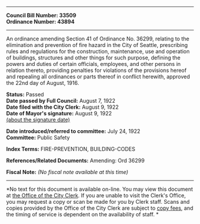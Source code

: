 * * * * *  
  
**Council Bill Number: [](#h0)[](#h2)33509**   
**Ordinance Number: 43894**  
  
* * * * *  
  
An ordinance amending Section 41 of Ordinance No. 36299, relating to the elimination and prevention of fire hazard in the City of Seattle, prescribing rules and regulations for the construction, maintenance, use and operation of buildings, structures and other things for such purpose, defining the powers and duties of certain officials, employees, and other persons in relation thereto, providing penalties for violations of the provisions hereof and repealing all ordinances or parts thereof in conflict herewith, approved the 22nd day of August, 1916.  
  
**Status:** Passed   
**Date passed by Full Council:** August 7, 1922   
**Date filed with the City Clerk:** August 9, 1922   
**Date of Mayor's signature:** August 9, 1922   
[(about the signature date)](/~public/approvaldate.htm)   
  
  
**Date introduced/referred to committee:** July 24, 1922   
**Committee:** Public Safety   
  
**Index Terms:** FIRE-PREVENTION, BUILDING-CODES  
  
**References/Related Documents:** Amending: Ord 36299  
  
**Fiscal Note:** *(No fiscal note available at this time)*  
  
* * * * *  
  
*No text for this document is available on-line. You may view this document at [the Office of the City Clerk](http://www.seattle.gov/leg/clerk/contactUs.htm). If you are unable to visit the Clerk's Office, you may request a copy or scan be made for you by Clerk staff. Scans and copies provided by the Office of the City Clerk are subject to [copy fees](http://clerk.seattle.gov/~public/clerkfees.htm), and the timing of service is dependent on the availability of staff. *  
  
  
